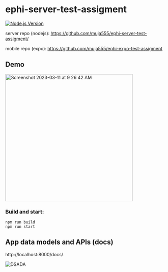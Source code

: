 # ephi-server-test-assigment
[![Node.js Version](https://img.shields.io/badge/node-%3E%3D%20v14.0.0-brightgreen.svg)](https://nodejs.org/en/download/)

server repo (nodejs):
https://github.com/muja555/ephi-server-test-assigment/

mobile repo (expo):
https://github.com/muja555/ephi-expo-test-assigment

## Demo

[<img width="400" alt="Screenshot 2023-03-11 at 9 26 42 AM" src="https://user-images.githubusercontent.com/3640257/224471687-e0d33af5-1c71-43f8-a0f6-60e3d53d7ce9.png">](https://www.youtube.com/watch?v=54bptpGg8Po)

### Build and start:
```
npm run build
npm run start
```

## App data models and APIs (docs)
http://localhost:8000/docs/

![DSADA](https://user-images.githubusercontent.com/3640257/224471781-2494647c-de25-4d59-925b-cde1a885bb56.png)
